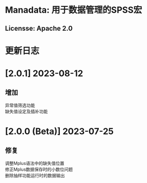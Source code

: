 # Manadata: 用于数据管理的SPSS宏  
## Licensse: Apache 2.0  
  
# 更新日志  
# [2.0.1] 2023-08-12  
## 增加  
异常值筛选功能  
缺失值设定及插补功能  
# [2.0.0 (Beta)] 2023-07-25  
## 修复  
调整Mplus语法中的缺失值位置  
修正Mplus数据保存时的小数位问题  
删除抽样功能运行时的数据输出  
